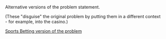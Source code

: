 Alternative versions of the problem statement.

(These "disguise" the original problem by putting them
in a different context - for example, into the casino.)

[Sports Betting version of the problem](sportsbetting.md)
